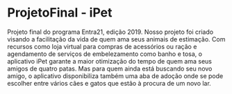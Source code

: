 # ProjetoFinal - iPet
Projeto final do programa Entra21, edição 2019. Nosso projeto foi criado visando a facilitação da vida de quem ama seus animais de estimação. Com recursos como loja virtual para compras de acessórios ou ração e agendamento de serviços de embelezamento como banho e tosa, o aplicativo iPet garante a maior otimização do tempo de quem ama seus amigos de quatro patas. Mas para quem ainda está buscando seu novo amigo, o aplicativo disponibiliza também uma aba de adoção onde se pode escolher entre vários cães e gatos que estão à procura de um novo lar.
